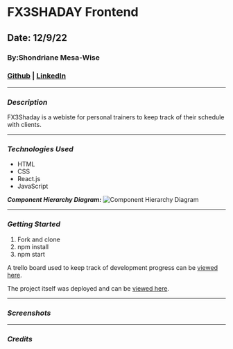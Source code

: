 # FX3SHADAY Frontend
## Date: 12/9/22
### By:Shondriane Mesa-Wise
### [Github](https://github.com/shondriane) | [LinkedIn](https://www.linkedin.com/in/shondriane-mesa-wise/)

***

### ***Description***
FX3Shaday is a webiste for personal trainers to keep track of their schedule with clients.

***

### ***Technologies Used***
* HTML
* CSS
* React.js
* JavaScript

**_Component Hierarchy Diagram:_**
![Component Hierarchy Diagram](./CHD.png)

***

### ***Getting Started***
1. Fork and clone
2. npm install
3. npm start

A trello board used to keep track of development progress can be [viewed here](https://trello.com/b/IzDMz1Dm/fx3).

The project itself was deployed and can be [viewed here]().

***

### ***Screenshots***

***
### ***Credits***